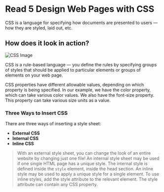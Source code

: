 # Read 5 Design Web Pages with CSS

CSS is a language for specifying how documents are presented to users — how they are styled, laid out, etc.

## How does it look in action?

![CSS Image](https://encrypted-tbn0.gstatic.com/images?q=tbn:ANd9GcTl7zO8oSdSmCZPn-r46518SCtrpe9cmb6Ljg&usqp=CAU)

CSS is a rule-based language — you define the rules by specifying groups of styles that should be applied to particular elements or groups of elements on your web page.

CSS properties have different allowable values, depending on which property is being specified. In our example, we have the color property, which can take various color values. We also have the font-size property. This property can take various size units as a value.

### Three Ways to Insert CSS

There are three ways of inserting a style sheet:

* **External CSS**
* **Internal CSS**
* **Inline CSS**

> With an external style sheet, you can change the look  of an entire website by changing just one file!
> An internal style sheet may be used if one single HTML page has a unique style.
> The internal style is defined inside the `style` element, inside the head section.
> An inline style may be used to apply a unique style for a single element.
> To use inline styles, add the style attribute to the    relevant element. The style attribute can contain any CSS property.
